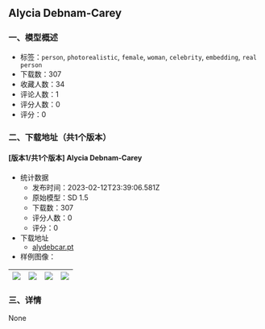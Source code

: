 ## Alycia Debnam-Carey
### 一、模型概述

- 标签：`person`, `photorealistic`, `female`, `woman`, `celebrity`, `embedding`, `real person`
- 下载数：307
- 收藏人数：34
- 评论人数：1
- 评分人数：0
- 评分：0

### 二、下载地址（共1个版本）

#### [版本1/共1个版本] Alycia Debnam-Carey 

- 统计数据
  - 发布时间：2023-02-12T23:39:06.581Z
  - 原始模型：SD 1.5
  - 下载数：307
  - 评分人数：0
  - 评分：0
- 下载地址
  - [alydebcar.pt](https://civitai.com/api/download/models/9752)
- 样例图像：

| <img src="https://image.civitai.com/xG1nkqKTMzGDvpLrqFT7WA/6cc90a8e-53f4-43ab-d5ca-764f9ebfa200/width=450/95890.jpeg" /> | <img src="https://image.civitai.com/xG1nkqKTMzGDvpLrqFT7WA/8b0b8dfc-f912-47df-da4d-ffc6894f7500/width=450/94569.jpeg" /> | <img src="https://image.civitai.com/xG1nkqKTMzGDvpLrqFT7WA/9cf821b2-8bb8-4bac-c77f-b9bcf5384900/width=450/94570.jpeg" /> | <img src="https://image.civitai.com/xG1nkqKTMzGDvpLrqFT7WA/f78484a7-3d45-4235-d916-3bff7f5cae00/width=450/95899.jpeg" /> |
| ---- | ---- | ---- | ---- |


### 三、详情
None